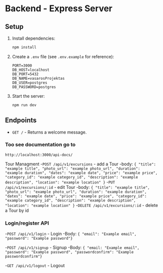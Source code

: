 # Backend - Express Server

## Setup

1. Install dependencies:

   ```bash
   npm install
   ```

2. Create a `.env` file (see `.env.example` for reference):

   ```env
   PORT=3000
   DB_HOST=localhost
   DB_PORT=5432
   DB_NAME=vasarosProjektas
   DB_USER=postgres
   DB_PASSWORD=postgres
   ```

3. Start the server:
   ```bash
   npm run dev
   ```

## Endpoints

- `GET /` - Returns a welcome message.

### Too see documentation go to

`http://localhost:3000/api-docs/`


Tour Managment
-`POST /api/v1/excursions` - add a Tour
   -body: `{ "title": "example title", "photo_url": "example photo_url", "duration": "example duration", "dates": "example date", "price": "example price", "category_id": "example category_id", "description": "example description", "location": "example location" }`
-`PUT /api/v1/excursions/:id` - edit Tour
   -body: `{ "title": "example title", "photo_url": "example photo_url", "duration": "example duration", "dates": "example date", "price": "example price", "category_id": "example category_id", "description": "example description", "location": "example location" }`
-`DELETE /api/v1/excursions/:id` - delete a Tour by id


### Login/register API

-`POST /api/v1/login` - Login
   -Body: `{ "email": "Example email", "password": "Example password"}`
   
-`POST /api/v1/signup` - Signup
   -Body: `{ "email: "Example email", "password": "Example password", "passwordconfirm": "Example passwordconfirm"}`
   
-`GET /api/v1/logout` - Logout

